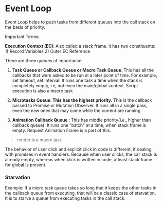 # Event Loop

Event Loop helps to push tasks from different queues into the call stack on the basis of priority.

Important Terms:

**Execution Context (EC)**: Also called a stack frame. It has two constituents: 1) Record Variables 2) Outer EC Reference

There are three queues of importance:

1) **Task Queue or Callback Queue or Macro Task Queue**: This has all the callbacks that were asked to be run at a later point of time. For example, set timeout, set interval. It runs one task a time when the stack is completely empty, i.e, not even the main/global context.
Script execution is also a macro task

2) **Microtasks Queue: This has the highest priority**. This is the callback passed to Promise or Mutation Observer. It runs all in a single pass, even the new ones that may come while the current are running. 

3) **Animation Callback Queue** : This has middle priority(i.e., higher than callback queue). It runs one "batch" at a time, when stack frame is empty. Request Animation Frame is a part of this.


> render is a macro task


The behavior of user click and explicit click in code is different, if dealing with promises in event handlers. Because when user clicks, the call stack is already empty, whereas when click is written in code, atleast stack frame for global is present.


### Starvation

Example: If a micro task queue takes so long that it keeps the other tasks in the callback queue from executing, that will be a classic case of starvation. It is to starve a queue from executing tasks in the call stack. 

